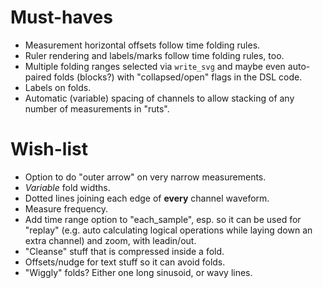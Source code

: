 # Must-haves

*   Measurement horizontal offsets follow time folding rules.
*   Ruler rendering and labels/marks follow time folding rules, too.
*   Multiple folding ranges selected via `write_svg` and maybe even auto-paired folds (blocks?)
    with "collapsed/open" flags in the DSL code.
*   Labels on folds.
*   Automatic (variable) spacing of channels to allow stacking of any number of measurements
    in "ruts".


# Wish-list

*   Option to do "outer arrow" on very narrow measurements.
*   *Variable* fold widths.
*   Dotted lines joining each edge of **every** channel waveform.
*   Measure frequency.
*   Add time range option to "each_sample", esp. so it can be used for "replay"
    (e.g. auto calculating logical operations while laying down an extra channel) and
    zoom, with leadin/out.
*   "Cleanse" stuff that is compressed inside a fold.
*   Offsets/nudge for text stuff so it can avoid folds.
*   "Wiggly" folds? Either one long sinusoid, or wavy lines.
